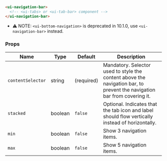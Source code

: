 ```html
<ui-navigation-bar>
  <!-- <ui-tabs> or <ui-tab-bar> component -->
</ui-navigation-bar>
```

- ⚠️ NOTE: `<ui-bottom-navigation>` is deprecated in 10.1.0, use `<ui-navigation-bar>` instead.

### Props

| Name              | Type    | Default    | Description                                                                                                             |
| ----------------- | ------- | ---------- | ----------------------------------------------------------------------------------------------------------------------- |
| `contentSelector` | string  | (required) | Mandatory. Selector used to style the content above the navigation bar, to prevent the navigation bar from covering it. |
| `stacked`         | boolean | `false`    | Optional. Indicates that the tab icon and label should flow vertically instead of horizontally.                         |
| `min`             | boolean | `false`    | Show 3 navigation items.                                                                                                |
| `max`             | boolean | `false`    | Show 5 navigation items.                                                                                                |
